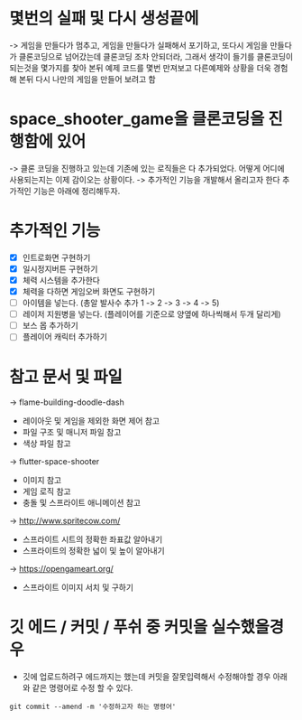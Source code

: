 # 몇번의 실패 및 다시 생성끝에
-> 게임을 만들다가 멈추고, 게임을 만들다가 실패해서 포기하고, 또다시 게임을 만들다가  클론코딩으로 넘어갔는데 클론코딩 조차 안되더라, 그래서 생각이 들기를 클론코딩이 되는것을 몇가지를 찾아 본뒤 예제 코드를 몇번 만져보고 다른예제와 상황을 더욱 경험해 본뒤 다시 나만의 게임을 만들어 보려고 함

# space_shooter_game을 클론코딩을 진행함에 있어
-> 클론 코딩을 진행하고 있는데 기존에 있는 로직들은 다 추가되었다. 어떻게 어디에 사용되는지는 이제 감이오는 상황이다.
-> 추가적인 기능을 개발해서 올리고자 한다 추가적인 기능은 아래에 정리해두자.

# 추가적인 기능 
- [x] 인트로화면 구현하기
- [x] 일시정지버튼 구현하기
- [x] 체력 시스템을 추가한다
- [x] 체력을 다하면 게임오버 화면도 구현하기
- [ ] 아이템을 넣는다. (총알 발사수 추가 1 -> 2 -> 3 -> 4 -> 5)
- [ ] 레이저 지원병을 넣는다. (플레이어를 기준으로 양옆에 하나씩해서 두개 달리게)
- [ ] 보스 몹 추가하기 
- [ ] 플레이어 캐릭터 추가하기 

# 참고 문서 및 파일
-> flame-building-doodle-dash 
- 레이아웃 및 게임을 제외한 화면 제어 참고
- 파일 구조 및 매니저 파일 참고
- 색상 파일 참고

-> flutter-space-shooter
- 이미지 참고
- 게임 로직 참고
- 충돌 및 스프라이트 애니메이션 참고

 -> http://www.spritecow.com/
 - 스프라이트 시트의 정확한 좌표값 알아내기
 - 스프라이트의 정확한 넓이 및 높이 알아내기

 ->  https://opengameart.org/
 - 스프라이트 이미지 서치 및 구하기 

 # 깃 에드 / 커밋 / 푸쉬 중 커밋을 실수했을경우
 - 깃에 업로드하려구 에드까지는 했는데 커밋을 잘못입력해서 수정해야할 경우 아래와 같은 명령어로 수정 할 수 있다.
 ```
 git commit --amend -m '수정하고자 하는 명령어'
 ```